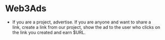 # Web3Ads
* If you are a project, advertise. If you are anyone and want to share a link, create a link from our project, show the ad to the user who clicks on the link you created and earn $URL.
